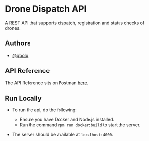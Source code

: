 
# Drone Dispatch API

A REST API that supports dispatch, registration and status checks of drones.


## Authors

- [@gbolu](https://www.github.com/gbolu)
## API Reference

The API Reference sits on Postman [here](https://documenter.getpostman.com/view/9903130/2s9XxsTv8Q).


## Run Locally

- To run the api, do the following:

   - Ensure you have Docker and Node.js installed.
   - Run the command `npm run docker:build` to start the server.
- The server should be available at `localhost:4000`.